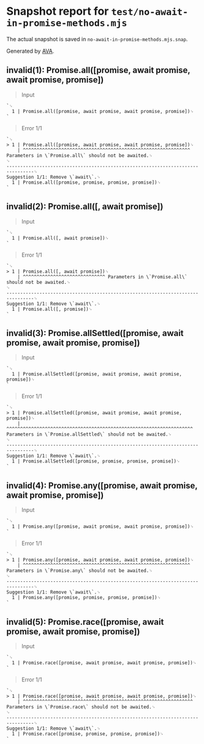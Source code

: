 # Snapshot report for `test/no-await-in-promise-methods.mjs`

The actual snapshot is saved in `no-await-in-promise-methods.mjs.snap`.

Generated by [AVA](https://avajs.dev).

## invalid(1): Promise.all([promise, await promise, await promise, promise])

> Input

    `␊
      1 | Promise.all([promise, await promise, await promise, promise])␊
    `

> Error 1/1

    `␊
    > 1 | Promise.all([promise, await promise, await promise, promise])␊
        | ^^^^^^^^^^^^^^^^^^^^^^^^^^^^^^^^^^^^^^^^^^^^^^^^^^^^^^^^^^^^^ Parameters in \`Promise.all\` should not be awaited.␊
    ␊
    --------------------------------------------------------------------------------␊
    Suggestion 1/1: Remove \`await\`.␊
      1 | Promise.all([promise, promise, promise, promise])␊
    `

## invalid(2): Promise.all([, await promise])

> Input

    `␊
      1 | Promise.all([, await promise])␊
    `

> Error 1/1

    `␊
    > 1 | Promise.all([, await promise])␊
        | ^^^^^^^^^^^^^^^^^^^^^^^^^^^^^^ Parameters in \`Promise.all\` should not be awaited.␊
    ␊
    --------------------------------------------------------------------------------␊
    Suggestion 1/1: Remove \`await\`.␊
      1 | Promise.all([, promise])␊
    `

## invalid(3): Promise.allSettled([promise, await promise, await promise, promise])

> Input

    `␊
      1 | Promise.allSettled([promise, await promise, await promise, promise])␊
    `

> Error 1/1

    `␊
    > 1 | Promise.allSettled([promise, await promise, await promise, promise])␊
        | ^^^^^^^^^^^^^^^^^^^^^^^^^^^^^^^^^^^^^^^^^^^^^^^^^^^^^^^^^^^^^^^^^^^^ Parameters in \`Promise.allSettled\` should not be awaited.␊
    ␊
    --------------------------------------------------------------------------------␊
    Suggestion 1/1: Remove \`await\`.␊
      1 | Promise.allSettled([promise, promise, promise, promise])␊
    `

## invalid(4): Promise.any([promise, await promise, await promise, promise])

> Input

    `␊
      1 | Promise.any([promise, await promise, await promise, promise])␊
    `

> Error 1/1

    `␊
    > 1 | Promise.any([promise, await promise, await promise, promise])␊
        | ^^^^^^^^^^^^^^^^^^^^^^^^^^^^^^^^^^^^^^^^^^^^^^^^^^^^^^^^^^^^^ Parameters in \`Promise.any\` should not be awaited.␊
    ␊
    --------------------------------------------------------------------------------␊
    Suggestion 1/1: Remove \`await\`.␊
      1 | Promise.any([promise, promise, promise, promise])␊
    `

## invalid(5): Promise.race([promise, await promise, await promise, promise])

> Input

    `␊
      1 | Promise.race([promise, await promise, await promise, promise])␊
    `

> Error 1/1

    `␊
    > 1 | Promise.race([promise, await promise, await promise, promise])␊
        | ^^^^^^^^^^^^^^^^^^^^^^^^^^^^^^^^^^^^^^^^^^^^^^^^^^^^^^^^^^^^^^ Parameters in \`Promise.race\` should not be awaited.␊
    ␊
    --------------------------------------------------------------------------------␊
    Suggestion 1/1: Remove \`await\`.␊
      1 | Promise.race([promise, promise, promise, promise])␊
    `
